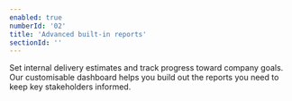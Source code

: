```yaml
---
enabled: true
numberId: '02'
title: 'Advanced built-in reports'
sectionId: ''
---
```


Set internal delivery estimates and track progress toward company goals. Our customisable dashboard helps you build out the reports you need to keep key stakeholders informed.

